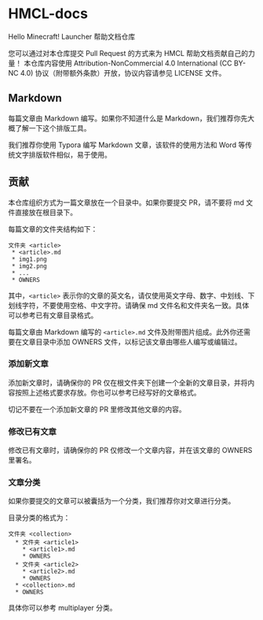 # HMCL-docs
Hello Minecraft! Launcher 帮助文档仓库

您可以通过对本仓库提交 Pull Request 的方式来为 HMCL 帮助文档贡献自己的力量！
本仓库内容使用 Attribution-NonCommercial 4.0 International (CC BY-NC 4.0) 协议（附带额外条款）开放，协议内容请参见 LICENSE 文件。

## Markdown
每篇文章由 Markdown 编写。如果你不知道什么是 Markdown，我们推荐你先大概了解一下这个排版工具。

我们推荐你使用 Typora 编写 Markdown 文章，该软件的使用方法和 Word 等传统文字排版软件相似，易于使用。

## 贡献
本仓库组织方式为一篇文章放在一个目录中。如果你要提交 PR，请不要将 md 文件直接放在根目录下。

每篇文章的文件夹结构如下：
```
文件夹 <article>
 * <article>.md
 * img1.png
 * img2.png
 * ...
 * OWNERS
```

其中，`<article>` 表示你的文章的英文名，请仅使用英文字母、数字、中划线、下划线字符，不要使用空格、中文字符。请确保 md 文件名和文件夹名一致。具体可以参考已有文章目录格式。

每篇文章由 Markdown 编写的 `<article>.md` 文件及附带图片组成。此外你还需要在文章目录中添加 OWNERS 文件，以标记该文章由哪些人编写或编辑过。

### 添加新文章

添加新文章时，请确保你的 PR 仅在根文件夹下创建一个全新的文章目录，并将内容按照上述格式要求存放。你也可以参考已经写好的文章格式。

切记不要在一个添加新文章的 PR 里修改其他文章的内容。

### 修改已有文章

修改已有文章时，请确保你的 PR 仅修改一个文章内容，并在该文章的 OWNERS 里署名。

### 文章分类

如果你要提交的文章可以被囊括为一个分类，我们推荐你对文章进行分类。

目录分类的格式为：
```
文件夹 <collection>
  * 文件夹 <article1>
    * <article1>.md
    * OWNERS
  * 文件夹 <article2>
    * <article2>.md
    * OWNERS
  * <collection>.md
  * OWNERS
```

具体你可以参考 multiplayer 分类。
